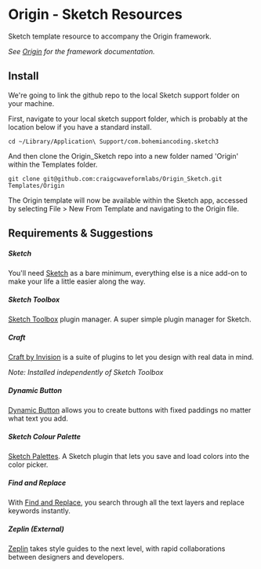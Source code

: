 # Origin - Sketch Resources

Sketch template resource to accompany the Origin framework.


*See [Origin](http://fac.github.io/origin/) for the framework documentation.*


## Install

We're going to link the github repo to the local Sketch support folder on your machine.

First, navigate to your local sketch support folder, which is probably at the location below if you have a standard install.

```
cd ~/Library/Application\ Support/com.bohemiancoding.sketch3
```

And then clone the Origin_Sketch repo into a new folder named 'Origin' within the Templates folder.

```
git clone git@github.com:craigcwaveformlabs/Origin_Sketch.git Templates/Origin
```

The Origin template will now be available within the Sketch app, accessed by selecting File > New From Template and navigating to the Origin file.


## Requirements & Suggestions


##### Sketch

You'll need [Sketch](https://www.sketchapp.com) as a bare minimum, everything else is a nice add-on to make your life a little easier along the way.

##### Sketch Toolbox

[Sketch Toolbox](http://sketchtoolbox.com/) plugin manager. A super simple plugin manager for Sketch.

##### Craft

[Craft by Invision](https://www.invisionapp.com/craft) is a suite of plugins to let you design with real data in mind.

*Note: Installed independently of Sketch Toolbox*

##### Dynamic Button

[Dynamic Button](https://github.com/ddwht/sketch-dynamic-button) allows you to create buttons with fixed paddings no matter what text you add.

##### Sketch Colour Palette

[Sketch Palettes](https://github.com/andrewfiorillo/sketch-palettes). A Sketch plugin that lets you save and load colors into the color picker.

##### Find and Replace

With [Find and Replace](https://github.com/mscodemonkey/Sketch-Find-And-Replace), you search through all the text layers and replace keywords instantly.

##### Zeplin (External)

[Zeplin](https://zeplin.io/) takes style guides to the next level, with rapid collaborations between designers and developers.
